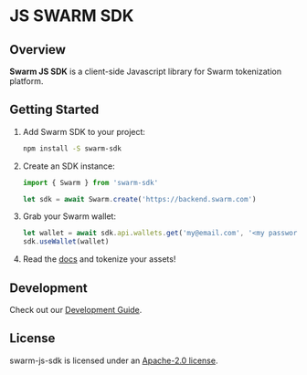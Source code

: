 # JS SWARM SDK

## Overview

**Swarm JS SDK** is a client-side Javascript library for Swarm tokenization platform.

## Getting Started

1. Add Swarm SDK to your project:

    ```sh
    npm install -S swarm-sdk
    ```

1. Create an SDK instance:

    ```js
    import { Swarm } from 'swarm-sdk'

    let sdk = await Swarm.create('https://backend.swarm.com')
    ```

1. Grab your Swarm wallet:

    ```js
    let wallet = await sdk.api.wallets.get('my@email.com', '<my password>')
    sdk.useWallet(wallet)
    ```

1. Read the [docs](./docs) and tokenize your assets!

## Development

Check out our [Development Guide](./docs#development-guide).

## License

swarm-js-sdk is licensed under an [Apache-2.0 license](./LICENSE).
